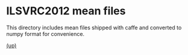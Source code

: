 # ILSVRC2012 mean files
This directory includes mean files shipped with caffe and converted to numpy format for convenience.

[(up)](../../README.md)
